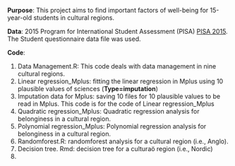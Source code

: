**Purpose**: This project aims to find important factors of well-being for 15-year-old students in cultural regions. 

**Data**: 2015 Program for International Student Assessment (PISA) [PISA 2015](https://www.oecd.org/pisa/data/2015database/).
The Student questionnaire data file was used. 

**Code**: 
1.	Data Management.R: This code deals with data management in nine cultural regions. 
2.	Linear regression_Mplus: fitting the linear regression in Mplus using 10 plausible values of sciences (**Type=imputation**)
3.	Imputation data for Mplus: saving 10 files for 10 plausible values to be read in Mplus. This code is for the code of Linear 
    regression_Mplus
4.	Quadratic regression_Mplus: Quadratic regression analysis for belonginess in a cultural region.
5.	Polynomial regression_Mplus: Polynomial regression analysis for belonginess in a cultural region.
6.	Randomforest.R: randomforest analysis for a cultural region (i.e., Anglo).
7.	Decision tree. Rmd: decision tree for a culturaö region (i.e., Nordic)
8.

